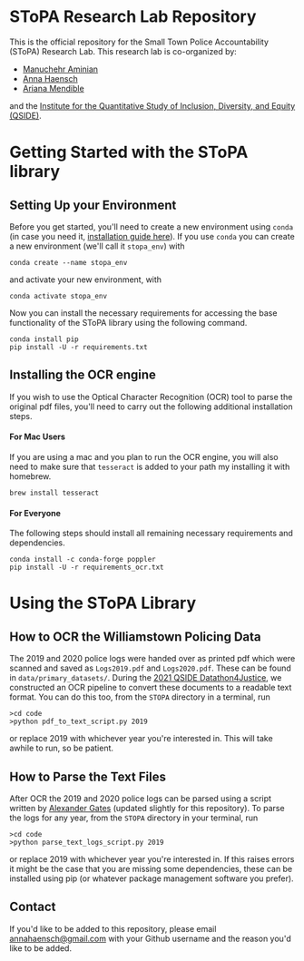 # SToPA Research Lab Repository

This is the official repository for the Small Town Police Accountability (SToPA) Research Lab. This research lab is co-organized by: 
* [Manuchehr Aminian](https://www.cpp.edu/~maminian/)
* [Anna Haensch](https://annahaensch.com)
* [Ariana Mendible](https://www.arianamendible.com/)

and the [Institute for the Quantitative Study of Inclusion, Diversity, and Equity (QSIDE)](https://qsideinstitute.org/).

# Getting Started with the SToPA library

## Setting Up your Environment

Before you get started, you'll need to create a new environment using `conda` (in case you need it, [installation guide here](https://docs.conda.io/projects/conda/en/latest/user-guide/install/index.html)). If you use `conda` you can 
create a new environment (we'll call it `stopa_env`) with

```
conda create --name stopa_env
```

and activate your new environment, with

```
conda activate stopa_env
```

Now you can install the necessary requirements for accessing the base functionality of the SToPA library using the following command.

```
conda install pip
pip install -U -r requirements.txt
```

## Installing the OCR engine

If you wish to use the Optical Character Recognition (OCR) tool to parse the original pdf files, you'll need to carry out the following additional installation steps.

#### For Mac Users
If you are using a mac and you plan to run the OCR engine, you will also need to make sure that `tesseract` is added to your path my installing it with homebrew.
```
brew install tesseract
```

#### For Everyone
The following steps should install all remaining necessary requirements and dependencies.

```
conda install -c conda-forge poppler
pip install -U -r requirements_ocr.txt
```

# Using the SToPA Library

## How to OCR the Williamstown Policing Data

The 2019 and 2020 police logs were handed over as printed pdf which were scanned and saved as `Logs2019.pdf` and `Logs2020.pdf`.  These can be found in `data/primary_datasets/`.  During the [2021 QSIDE Datathon4Justice](https://qsideinstitute.org/events/datathon4justice/), we constructed an OCR pipeline to convert these documents to a readable text format. You can do this too, from the `STOPA` directory in a terminal, run

```
>cd code 
>python pdf_to_text_script.py 2019
```

or replace 2019 with whichever year you're interested in.  This will take awhile to run, so be patient.

## How to Parse the Text Files

After OCR the 2019 and 2020 police logs can be parsed using a script written by [Alexander Gates](https://github.com/ajgates42) (updated slightly for this repository).  To parse the logs for any year, from the `STOPA` directory in your terminal, run

```
>cd code
>python parse_text_logs_script.py 2019
```
or replace 2019 with whichever year you're interested in.  If this raises errors it might be the case that you are missing some dependencies, these can be installed using pip (or whatever package management software you prefer).

## Contact

If you'd like to be added to this repository, please email annahaensch@gmail.com with your Github username and the reason you'd like to be added. 
